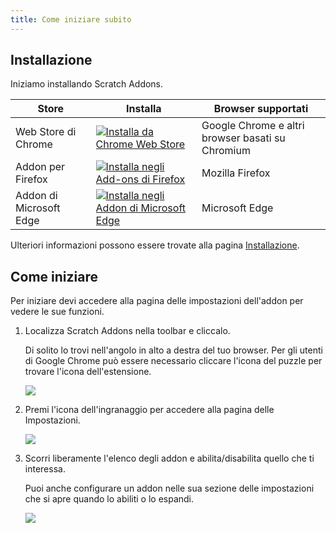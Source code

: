```yaml
---
title: Come iniziare subito
---
```


## Installazione

Iniziamo installando Scratch Addons.

| Store | Installa | Browser supportati |
| - | - | - |
| Web Store di Chrome | [![Installa da Chrome Web Store](https://img.shields.io/chrome-web-store/v/fbeffbjdlemaoicjdapfpikkikjoneco?style=flat-square&logo=google-chrome&logoColor=white&label=install&color=4285F4)](https://chrome.google.com/webstore/detail/fbeffbjdlemaoicjdapfpikkikjoneco) | Google Chrome e altri browser basati su Chromium
| Addon per Firefox | [![Installa negli Add-ons di Firefox](https://img.shields.io/amo/v/scratch-messaging-extension?style=flat-square&logo=firefox-browser&logoColor=white&label=install&color=FF7139)](https://addons.mozilla.org/firefox/addon/scratch-messaging-extension/) | Mozilla Firefox
| Addon di Microsoft Edge | [![Installa negli Addon di Microsoft Edge](https://img.shields.io/badge/dynamic/json?style=flat-square&logo=microsoftedge&logoColor=white&label=install&color=0078D7&prefix=v&query=%24.version&url=https%3A%2F%2Fmicrosoftedge.microsoft.com%2Faddons%2Fgetproductdetailsbycrxid%2Filiepgjnemckemgnledoipfiilhajdjj)](https://microsoftedge.microsoft.com/addons/detail/iliepgjnemckemgnledoipfiilhajdjj) | Microsoft Edge

Ulteriori informazioni possono essere trovate alla pagina [Installazione](../installing).


## Come iniziare

Per iniziare devi accedere alla pagina delle impostazioni dell'addon per vedere le sue funzioni.

1. Localizza Scratch Addons nella toolbar e cliccalo.  

   Di solito lo trovi nell'angolo in alto a destra del tuo browser. Per gli utenti di Google Chrome può essere necessario cliccare l'icona del puzzle per trovare l'icona dell'estensione.

   ![](/assets/img/getting-started/step-1.png)

2. Premi l'icona dell'ingranaggio per accedere alla pagina delle Impostazioni.

   ![](/assets/img/getting-started/step-2.png)

3. Scorri liberamente l'elenco degli addon e abilita/disabilita quello che ti interessa.

   Puoi anche configurare un addon nelle sua sezione delle impostazioni che si apre quando lo abiliti o lo espandi.

   ![](/assets/img/getting-started/step-3.png)